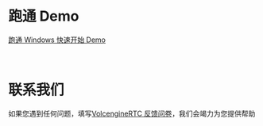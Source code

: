 # 跑通 Demo
[跑通 Windows 快速开始 Demo](https://www.volcengine.com/docs/6348/70125)

<br>

# 联系我们
如果您遇到任何问题，填写[VolcengineRTC 反馈问卷](https://wenjuan.feishu.cn/m?t=sQrk90adbLwi-6ivu)，我们会竭力为您提供帮助